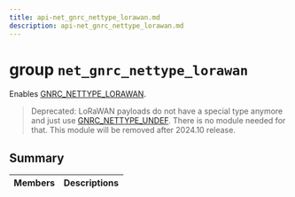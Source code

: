 ```yaml
---
title: api-net_gnrc_nettype_lorawan.md
description: api-net_gnrc_nettype_lorawan.md
---
```

# group `net_gnrc_nettype_lorawan` 

Enables [GNRC_NETTYPE_LORAWAN](./doc/starlight-docs/src/content/docs/apidoc/api-undefined.md#nettype_8h_1a3852d032d8d01e16c69f7010a4b5a814).

> Deprecated: LoRaWAN payloads do not have a special type anymore and just use [GNRC_NETTYPE_UNDEF](./doc/starlight-docs/src/content/docs/apidoc/api-undefined.md#group__net__gnrc__nettype_1gga2582fbb16a318806983c225a69460902aadb666d279898cdecd1dcc0cc18799f1). There is no module needed for that. This module will be removed after 2024.10 release.

## Summary

 Members                        | Descriptions                                
--------------------------------|---------------------------------------------

